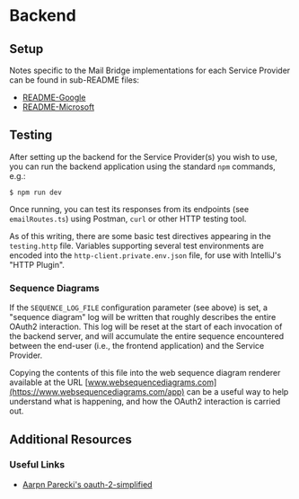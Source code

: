 # Backend

## Setup

Notes specific to the Mail Bridge implementations for each Service Provider can
be found in sub-README files:

- [README-Google](./README-Google.md)
- [README-Microsoft](./README-Microsoft.md)

## Testing

After setting up the backend for the Service Provider(s) you wish to use,
you can run the backend application using the standard `npm` commands, e.g.:

```shell
$ npm run dev
```

Once running, you can test its responses from its endpoints (see `emailRoutes.ts`) using
Postman, `curl` or other HTTP testing tool.

As of this writing, there are some basic test directives appearing in the `testing.http` file.
Variables supporting several test environments are encoded into the `http-client.private.env.json`
file, for use with IntelliJ's "HTTP Plugin".

### Sequence Diagrams

If the `SEQUENCE_LOG_FILE` configuration parameter (see above) is set, a "sequence diagram"
log will be written that roughly describes the entire OAuth2 interaction.  This log will be
reset at the start of each invocation of the backend server, and will accumulate the entire
sequence encountered between the end-user (i.e., the frontend application) and the Service
Provider.

Copying the contents of this file into the web sequence diagram renderer available at the
URL [www.websequencediagrams.com](https://www.websequencediagrams.com/app) can be a useful
way to help understand what is happening, and how the OAuth2 interaction is carried out.

## Additional Resources

### Useful Links
- [Aarpn Parecki's oauth-2-simplified](https://aaronparecki.com/oauth-2-simplified)